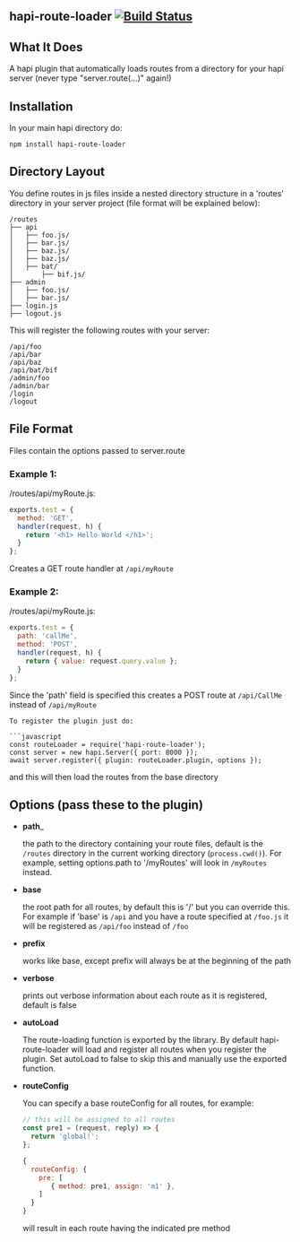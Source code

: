 ## hapi-route-loader [![Build Status](https://travis-ci.org/firstandthird/hapi-route-loader.svg?branch=master)](https://travis-ci.org/firstandthird/hapi-route-loader)

## What It Does
A hapi plugin that automatically loads routes from a
directory for your hapi server
(never type "server.route(...)" again!)

## Installation

In your main hapi directory do:

```console
npm install hapi-route-loader
```

## Directory Layout

You define routes in js files inside a nested directory structure in a
'routes' directory in your server project (file format will be
  explained below):
```
/routes
├── api
│   ├── foo.js/
│   ├── bar.js/
│   ├── baz.js/
│   ├── baz.js/
│   ├── bat/
│       ├── bif.js/
├── admin
│   ├── foo.js/
│   ├── bar.js/
├── login.js
├── logout.js
```

This will register the following routes with your server:

```
/api/foo
/api/bar
/api/baz
/api/bat/bif
/admin/foo
/admin/bar
/login
/logout
```

## File Format

Files contain the options passed to server.route

### Example 1:

/routes/api/myRoute.js:

```javascript
exports.test = {
  method: 'GET',
  handler(request, h) {
    return '<h1> Hello World </h1>';
  }
};
```

Creates a GET route handler at `/api/myRoute`

### Example 2:

/routes/api/myRoute.js:

```javascript
exports.test = {
  path: 'callMe',
  method: 'POST',
  handler(request, h) {
    return { value: request.query.value };
  }
};
```

Since the 'path' field is specified this creates a POST route at `/api/CallMe` instead of `/api/myRoute`

```
To register the plugin just do:

```javascript
const routeLoader = require('hapi-route-loader');
const server = new hapi.Server({ port: 8000 });
await server.register({ plugin: routeLoader.plugin, options });

```
 and this will then load the routes from the base directory

 ## Options (pass these to the plugin)

- __path___

  the path to the directory containing your route files, default is the `/routes`
directory in the current working directory (`process.cwd()`).  For example, setting
options.path to '/myRoutes' will look in `/myRoutes` instead.
- __base__

  the root path for all routes, by default this is '/' but you can override
   this.  For example if 'base' is `/api` and you have a route
specified at `/foo.js` it will be registered as `/api/foo` instead of `/foo`
- __prefix__

  works like base, except prefix will always be at the beginning of the path  
- __verbose__

  prints out verbose information about each route as it is registered, default is false
- __autoLoad__

  The route-loading function is exported by the library.  By default
  hapi-route-loader will load and register all routes when you register the plugin.
  Set autoLoad to false to skip this and manually use the exported function.
- __routeConfig__

    You can specify a base routeConfig for all routes, for example:
    ```javascript
    // this will be assigned to all routes
    const pre1 = (request, reply) => {
      return 'global!';
    };

    {
      routeConfig: {
        pre: [
           { method: pre1, assign: 'm1' },
        ]
      }
    }
    ```
    will result in each route having the indicated pre method
